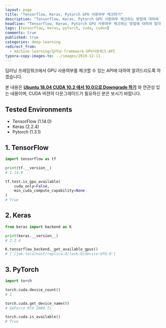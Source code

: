 ```yaml
---
layout: page
title: "Tensorflow, Keras, Pytorch GPU 사용여부 체크하기"
description: "Tensorflow, Keras, Pytorch GPU 사용여부 체크하는 방법에 대하여 알아보겠습니다."
headline: "Tensorflow, Keras, Pytorch GPU 사용여부 체크하는 방법에 대하여 알아보겠습니다."
tags: [tensorflow, keras, pytorch, cuda, cudnn]
comments: true
published: true
categories: deep-learning
redirect_from:
  - machine-learning/딥러닝-framework-GPU사용체크-API
typora-copy-images-to: ../images/2019-12-11
---
```






딥러닝 프레임워크에서 GPU 사용여부를 체크할 수 있는 API에 대하여 알려드리도록 하겠습니다. 

본 내용은 [**Ubuntu 18.04 CUDA 10.2 에서 10.0으로 Downgrade 하기**]([https://teddylee777.github.io/linux/CUDA-%EC%9D%B4%EC%A0%84%EB%B2%84%EC%A0%84-%EC%82%AD%EC%A0%9C%ED%9B%84-%EC%9E%AC%EC%84%A4%EC%B9%98%ED%95%98%EA%B8%B0](https://teddylee777.github.io/linux/CUDA-이전버전-삭제후-재설치하기)) 와 연관성 있는 내용이며, CUDA 버젼의 다운그레이드가 필요하신 분은 보시기 바랍니다.



## Tested Environments

* TensorFlow (1.14.0)
* Keras (2.2.4)
* Pytorch (1.3.1)



## 1. TensorFlow

```python
import tensorflow as tf

print(tf.__version__)
# 1.14.0

tf.test.is_gpu_available(
    cuda_only=False,
    min_cuda_compute_capability=None
)
# True
```



## 2. Keras

```python
from keras import backend as K

print(keras.__version__)
# 2.2.4

K.tensorflow_backend._get_available_gpus()
# ['/job:localhost/replica:0/task:0/device:GPU:0']
```



## 3. PyTorch

```python
import torch

torch.cuda.device_count()
# 1

torch.cuda.get_device_name(0)
# GeForce RTX 2080 Ti

torch.cuda.is_available()
# True
```


